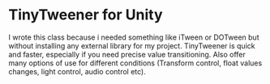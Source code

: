 # TinyTweener for Unity
I wrote this class because i needed something like iTween or DOTween but without installing any external library for my project. TinyTweener is quick and faster, especially if you need precise value transitioning. Also offer many options of use for different conditions (Transform control, float values changes, light control, audio control etc). 
